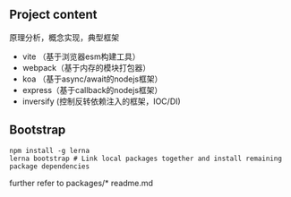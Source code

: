 ## Project content
原理分析，概念实现，典型框架

* vite （基于浏览器esm构建工具）
* webpack（基于内存的模块打包器）
* koa （基于async/await的nodejs框架）
* express（基于callback的nodejs框架）
* inversify (控制反转依赖注入的框架，IOC/DI)

## Bootstrap

```
npm install -g lerna
lerna bootstrap # Link local packages together and install remaining package dependencies
```

further refer to packages/* readme.md
